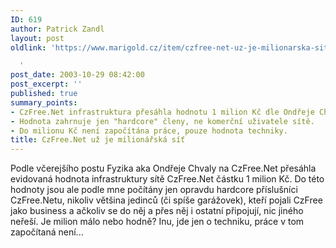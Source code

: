 ```yaml
---
ID: 619
author: Patrick Zandl
layout: post
oldlink: 'https://www.marigold.cz/item/czfree-net-uz-je-milionarska-sit

  '
post_date: 2003-10-29 08:42:00
post_excerpt: ''
published: true
summary_points:
- CzFree.Net infrastruktura přesáhla hodnotu 1 milion Kč dle Ondřeje Chvaly.
- Hodnota zahrnuje jen "hardcore" členy, ne komerční uživatele sítě.
- Do milionu Kč není započítána práce, pouze hodnota techniky.
title: CzFree.Net už je milionářská síť
---
```


Podle včerejšího postu Fyzika aka Ondřeje Chvaly na CzFree.Net přesáhla evidovaná hodnota infrastruktury sítě CzFree.Net částku 1 milion Kč. Do této hodnoty jsou ale podle mne&#160;počítány jen opravdu hardcore příslušníci CzFree.Netu, nikoliv většina jedinců (či spíše garážovek), kteří pojali CzFree jako business a ačkoliv se do něj a přes něj i ostatní připojují, nic jiného neřeší. Je milion málo nebo hodně? Inu, jde jen o techniku, práce v tom započítaná není...